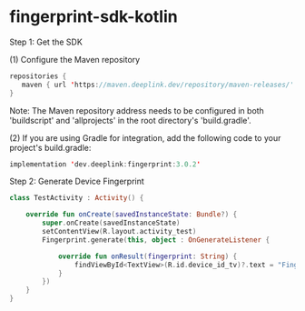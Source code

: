 # fingerprint-sdk-kotlin

Step 1: Get the SDK

(1) Configure the Maven repository
```kotlin   
repositories {
   maven { url 'https://maven.deeplink.dev/repository/maven-releases/' }
}
```

Note: The Maven repository address needs to be configured in both 'buildscript' and 'allprojects' in the root directory's 'build.gradle'.

(2) If you are using Gradle for integration, add the following code to your project's build.gradle:
```kotlin
implementation 'dev.deeplink:fingerprint:3.0.2'
```

Step 2: Generate Device Fingerprint
```kotlin
class TestActivity : Activity() {

    override fun onCreate(savedInstanceState: Bundle?) {
        super.onCreate(savedInstanceState)
        setContentView(R.layout.activity_test)
        Fingerprint.generate(this, object : OnGenerateListener {

            override fun onResult(fingerprint: String) {
                findViewById<TextView>(R.id.device_id_tv)?.text = "Fingerprint:$fingerprint"
            }
        })
    }
}
```